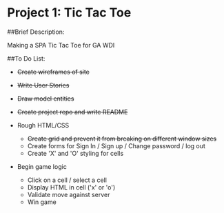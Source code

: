 # Project 1: Tic Tac Toe

##Brief Description:

Making a SPA Tic Tac Toe for GA WDI

##To Do List:

- ~~Create wireframes of site~~

- ~~Write User Stories~~

- ~~Draw model entities~~

- ~~Create project repo and write README~~

- Rough HTML/CSS
  - ~~Create grid and prevent it from breaking on different window sizes~~
  - Create forms for Sign In / Sign up / Change password / log out
  - Create 'X' and 'O' styling for cells

- Begin game logic
  - Click on a cell / select a cell
  - Display HTML in cell ('x' or 'o')
  - Validate move against server
  - Win game
